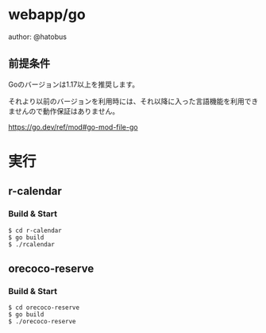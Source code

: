 # webapp/go

author: @hatobus

## 前提条件
Goのバージョンは1.17以上を推奨します。

それより以前のバージョンを利用時には、それ以降に入った言語機能を利用できませんので動作保証はありません。

https://go.dev/ref/mod#go-mod-file-go

# 実行
## r-calendar
### Build & Start
```shell
$ cd r-calendar
$ go build
$ ./rcalendar
```

## orecoco-reserve
### Build & Start
```shell
$ cd orecoco-reserve
$ go build
$ ./orecoco-reserve
```
